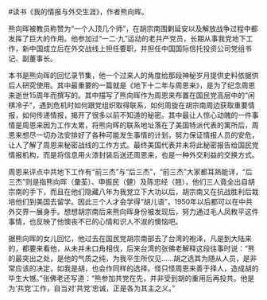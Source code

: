 #读书《我的情报与外交生涯》，作者熊向晖。

熊向晖被教员称赞为“一个人顶几个师”，在胡宗南围剿延安以及解放战争过程中都发挥了巨大的作用。他参加过“一二·九”运动的老共产党员，长期从事我党地下工作，新中国成立后在外交战线上担任要职，并担任中国国际信托投资公司党组书记、副董事长。

本书是熊向晖的回忆录节集，他一个过来人的角度给那段神秘岁月提供史料依据供后人研究使用。其中最重要的一篇就是《地下十二年与周恩来》，是为了纪念周恩来逝世15周年而撰写的。其中描写了熊向晖作为周恩来布置在国民党高层中的“闲棋冷子”，遇到危机时如何跟党组织取得联系，如何周旋在胡宗南周边获取重要情报，如何传递情报，揭开了很多以前不知道的秘密。其中最让人惊心动魄的一件事情是周恩来因为工作太累，将熊向晖的联系地址落在了美国特派代表的寓所后，周恩来想尽一切办法安排好了各种可能发生事情的计划，努力保证情报人员的安危，让人了解了周恩来秘密战线的工作方式。最终美国代表并未将此秘密报告给国民党情报机构，而是将信息用火漆封装后送还周恩来，也是一种外交利益的交换方式。

周恩来评点中共地下工作有“前三杰”与“后三杰”，“前三杰”大家都耳熟能详，“后三杰”则是指熊向晖（彙荃）、申振民（健）及陈忠经（翘），他们三人竟全出自胡宗南的手下，而且在他们隐藏八年为我党立下大功以后，胡宗南又在抗战胜利后栽培他们到美国去留学。因此三个人才会学得“胡儿语”，1950年以后都可以在中共外交界一展身手。想想胡宗南后来熊向晖身份被发现后，努力通过毛人凤敉平这件事情，也反映了他懊丧不已的心情和识人不淑的懊恼吧。

据熊向晖的女儿回忆，他过去在国民党胡宗南部去了台湾的袍泽，凡是到大陆来的，都要来看他，从未并未口角相伐，后来台湾的张佛老解释这段往事时说：“熊的最突出之处，是他的气质之纯，为我平生所仅见……胡之选其为随从人员，是非常应该的决定，如我是胡，也会作同样的选择。怪只怪周恩来善于择人，造成胡的毕生大憾。”张佛老还写道：“熊参加共党在先，并非受到胡的重用后再投共。他是为‘共党’工作，自当对‘共党’忠诚，正是各为其主之义。”